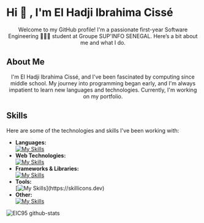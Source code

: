 # Hi 👋 , I'm El Hadji Ibrahima Cissé

<p align="center">Welcome to my GitHub profile! I'm a passionate first-year Software Engineering 👨🏿‍💻 student at Groupe SUP'INFO SENEGAL. Here’s a bit about me and what I do.</p>

## About Me

<p align="center">I'm El Hadji Ibrahima Cissé, and I've been fascinated by computing since middle school. My journey into programming began early, and I'm always impatient to learn new languages and technologies. Currently, I'm working on my portfolio.</p>

## Skills

Here are some of the technologies and skills I've been working with:

- **Languages:**  
[![My Skills](https://skillicons.dev/icons?i=c,cpp,java)](https://skillicons.dev)
- **Web Technologies:**  
[![My Skills](https://skillicons.dev/icons?i=js,html,css,php)](https://skillicons.dev) 
- **Frameworks & Libraries:**  
[![My Skills](https://skillicons.dev/icons?i=bootstrap)](https://skillicons.dev)   
- **Tools:**  
[![My Skills](https://skillicons.dev/icons?i=github,mysql,)](https://skillicons.dev)
- **Other:**  
[![My Skills](https://skillicons.dev/icons?i=ps)](https://skillicons.dev)

![EIC95 github-stats](https://stats.dooboo.io/api/github-stats-advanced?login=EIC95)

